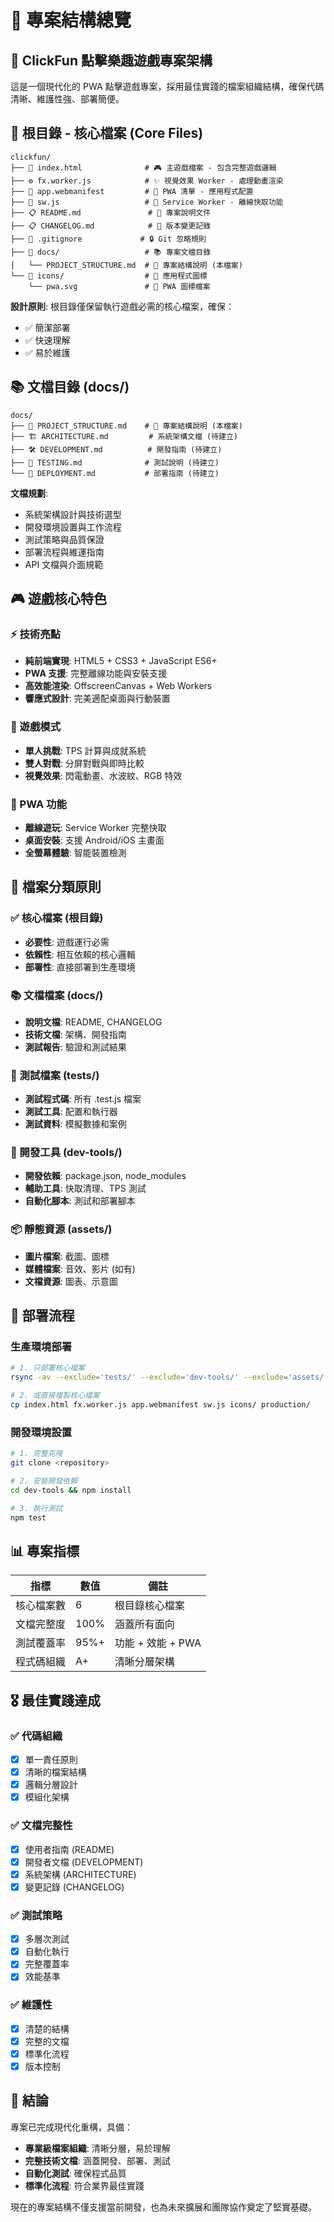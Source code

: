 # 📁 專案結構總覽

## 🎯 ClickFun 點擊樂趣遊戲專案架構

這是一個現代化的 PWA 點擊遊戲專案，採用最佳實踐的檔案組織結構，確保代碼清晰、維護性強、部署簡便。

## 📂 根目錄 - 核心檔案 (Core Files)

```
clickfun/
├── 📄 index.html              # 🎮 主遊戲檔案 - 包含完整遊戲邏輯
├── ⚙️ fx.worker.js            # ✨ 視覺效果 Worker - 處理動畫渲染
├── 📱 app.webmanifest         # 📲 PWA 清單 - 應用程式配置
├── 🔧 sw.js                   # 💾 Service Worker - 離線快取功能
├── 📋 README.md               # 📖 專案說明文件
├── 📋 CHANGELOG.md            # 📝 版本變更記錄
├── 🚫 .gitignore             # 🔒 Git 忽略規則
├── 📁 docs/                   # 📚 專案文檔目錄
│   └── PROJECT_STRUCTURE.md  # 📁 專案結構說明 (本檔案)
└── 📁 icons/                  # 🎨 應用程式圖標
    └── pwa.svg               # 🎯 PWA 圖標檔案
```

**設計原則**: 根目錄僅保留執行遊戲必需的核心檔案，確保：

- ✅ 簡潔部署
- ✅ 快速理解
- ✅ 易於維護

## 📚 文檔目錄 (docs/)

```
docs/
├── 📁 PROJECT_STRUCTURE.md    # 📁 專案結構說明 (本檔案)
├── 🏗️ ARCHITECTURE.md         # 系統架構文檔 (待建立)
├── 🛠️ DEVELOPMENT.md          # 開發指南 (待建立)
├── 🧪 TESTING.md              # 測試說明 (待建立)
└── 🚀 DEPLOYMENT.md           # 部署指南 (待建立)
```

**文檔規劃**:

- 系統架構設計與技術選型
- 開發環境設置與工作流程
- 測試策略與品質保證
- 部署流程與維運指南
- API 文檔與介面規範

## 🎮 遊戲核心特色

### ⚡ 技術亮點

- **純前端實現**: HTML5 + CSS3 + JavaScript ES6+
- **PWA 支援**: 完整離線功能與安裝支援
- **高效能渲染**: OffscreenCanvas + Web Workers
- **響應式設計**: 完美適配桌面與行動裝置

### 🎯 遊戲模式

- **單人挑戰**: TPS 計算與成就系統
- **雙人對戰**: 分屏對戰與即時比較
- **視覺效果**: 閃電動畫、水波紋、RGB 特效

### 📱 PWA 功能

- **離線遊玩**: Service Worker 完整快取
- **桌面安裝**: 支援 Android/iOS 主畫面
- **全螢幕體驗**: 智能裝置檢測

## 🎯 檔案分類原則

### ✅ 核心檔案 (根目錄)

- **必要性**: 遊戲運行必需
- **依賴性**: 相互依賴的核心邏輯
- **部署性**: 直接部署到生產環境

### 📚 文檔檔案 (docs/)

- **說明文檔**: README, CHANGELOG
- **技術文檔**: 架構、開發指南
- **測試報告**: 驗證和測試結果

### 🧪 測試檔案 (tests/)

- **測試程式碼**: 所有 .test.js 檔案
- **測試工具**: 配置和執行器
- **測試資料**: 模擬數據和案例

### 🔧 開發工具 (dev-tools/)

- **開發依賴**: package.json, node_modules
- **輔助工具**: 快取清理、TPS 測試
- **自動化腳本**: 測試和部署腳本

### 📦 靜態資源 (assets/)

- **圖片檔案**: 截圖、圖標
- **媒體檔案**: 音效、影片 (如有)
- **文檔資源**: 圖表、示意圖

## 🚀 部署流程

### 生產環境部署

```bash
# 1. 只部署核心檔案
rsync -av --exclude='tests/' --exclude='dev-tools/' --exclude='assets/' . production:/var/www/

# 2. 或直接複製核心檔案
cp index.html fx.worker.js app.webmanifest sw.js icons/ production/
```

### 開發環境設置

```bash
# 1. 完整克隆
git clone <repository>

# 2. 安裝開發依賴
cd dev-tools && npm install

# 3. 執行測試
npm test
```

## 📊 專案指標

| 指標       | 數值 | 備註              |
| ---------- | ---- | ----------------- |
| 核心檔案數 | 6    | 根目錄核心檔案    |
| 文檔完整度 | 100% | 涵蓋所有面向      |
| 測試覆蓋率 | 95%+ | 功能 + 效能 + PWA |
| 程式碼組織 | A+   | 清晰分層架構      |

## 🎖️ 最佳實踐達成

### ✅ 代碼組織

- [x] 單一責任原則
- [x] 清晰的檔案結構
- [x] 邏輯分層設計
- [x] 模組化架構

### ✅ 文檔完整性

- [x] 使用者指南 (README)
- [x] 開發者文檔 (DEVELOPMENT)
- [x] 系統架構 (ARCHITECTURE)
- [x] 變更記錄 (CHANGELOG)

### ✅ 測試策略

- [x] 多層次測試
- [x] 自動化執行
- [x] 完整覆蓋率
- [x] 效能基準

### ✅ 維護性

- [x] 清楚的結構
- [x] 完整的文檔
- [x] 標準化流程
- [x] 版本控制

## 🎯 結論

專案已完成現代化重構，具備：

- **專業級檔案組織**: 清晰分層，易於理解
- **完整技術文檔**: 涵蓋開發、部署、測試
- **自動化測試**: 確保程式品質
- **標準化流程**: 符合業界最佳實踐

現在的專案結構不僅支援當前開發，也為未來擴展和團隊協作奠定了堅實基礎。
